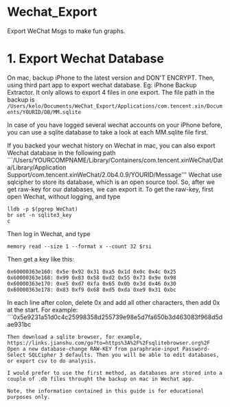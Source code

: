 # Wechat_Export
Export WeChat Msgs to make fun graphs.

# 1. Export Wechat Database
On mac, backup iPhone to the latest version and DON'T ENCRYPT. Then, using third part app to export wechat database. Eg: iPhone Backup Extractor. It only allows to export 4 files in one export. The file path in the backup is ```/Users/kelo/Documents/WeChat_Export/Applications/com.tencent.xin/Documents/YOURID/DB/MM.sqlite```

In case of you have logged several wechat accounts on your iPhone before, you can use a sqlite database to take a look at each MM.sqlite file first.

If you backed your wechat history on Wechat in mac, you can also export Wechat database in the following path ```/Users/YOURCOMPNAME/Library/Containers/com.tencent.xinWeChat/Data/Library/Application Support/com.tencent.xinWeChat/2.0b4.0.9/YOURID/Message'''
Wechat use sqlcipher to store its database, which is an open source tool. So, after we get raw-key for our databases, we can export it. To get the raw-key, first open Wechat, without logging, and type 
```
lldb -p $(pgrep WeChat)
br set -n sqlite3_key
c
```
Then log in Wechat, and type
```
memory read --size 1 --format x --count 32 $rsi
```
Then get a key like this:
```
0x60000363e160: 0x5e 0x92 0x31 0xa5 0x1d 0x0c 0x4c 0x25
0x60000363e168: 0x99 0x83 0x58 0xd2 0x55 0x73 0x9e 0x98
0x60000363e170: 0xe5 0xd7 0xfa 0x65 0x0b 0x3d 0x46 0x30
0x60000363e178: 0x83 0xf9 0x68 0xd5 0xda 0xe9 0x31 0xbc
```
In each line after colon, delete 0x and add all other characters, then add 0x at the start. For example: ```0x5e9231a51d0c4c25998358d255739e98e5d7fa650b3d463083f968d5dae931bc
```
Then download a sqlite browser, for example, https://links.jianshu.com/go?to=https%3A%2F%2Fsqlitebrowser.org%2F
Open a new database-change RAW-KEY from paraphrase-input Password-Select SQLCipher 3 defaults. Then you will be able to edit databases, or export csv to do analysis.

I would prefer to use the first method, as databases are stored into a couple of .db files throught the backup on mac in Wechat app.

Note, the information contained in this guide is for educational purposes only.
